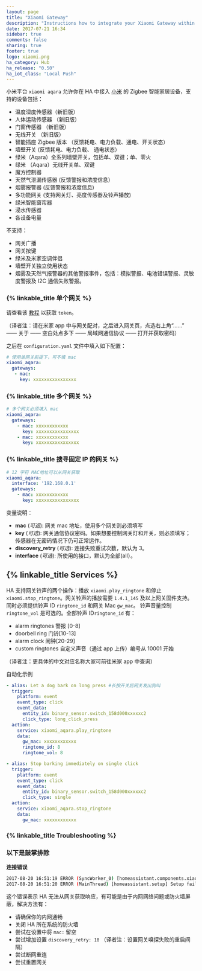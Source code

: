 ```yaml
---
layout: page
title: "Xiaomi Gateway"
description: "Instructions how to integrate your Xiaomi Gateway within Home Assistant."
date: 2017-07-21 16:34
sidebar: true
comments: false
sharing: true
footer: true
logo: xiaomi.png
ha_category: Hub
ha_release: "0.50"
ha_iot_class: "Local Push"
---
```



小米平台 `xiaomi aqara` 允许你在 HA 中接入 [小米](http://www.mi.com/en/) 的 Zigbee 智能家居设备，支持的设备包括：

- 温度湿度传感器（新旧版）
- 人体运动传感器 （新旧版）
- 门窗传感器 （新旧版）
- 无线开关 （新旧版）
- 智能插座 Zigbee 版本 （反馈耗电、电力负载、通电、开关状态）
- 墙壁开关 (反馈耗电、电力负载、 通电状态）
- 绿米（Aqara）全系列墙壁开关，包括单、双键；单、零火
- 绿米 （Aqara）无线开关单、双键
- 魔方控制器
- 天然气泄漏传感器 (反馈警报和浓度信息）
- 烟雾报警器 (反馈警报和浓度信息)
- 多功能网关 (支持网关灯、亮度传感器及铃声播放)
- 绿米智能窗帘器
- 浸水传感器
- 各设备电量

不支持：

- 网关广播
- 网关按键
- 绿米及米家空调伴侣
- 墙壁开关独立使用状态
- 烟雾及天然气报警器的其他警报事件，包括：模拟警报、电池错误警报、灵敏度警报及 I2C 通信失败警报。

### {% linkable_title 单个网关 %}
请查看该 [教程](/xiaomi/#retrieving-the-access-token) 以获取 `token`。

（译者注：请在米家 app 中与网关配对，之后进入网关页，点选右上角“……” —— 关于 —— 空白处点多下 —— 局域网通信协议 —— 打开并获取密码）

之后在 `configuration.yaml` 文件中填入如下配置：

```yaml
# 使用单网关前提下，可不填 mac
xiaomi_aqara:
  gateways:
   - mac:
     key: xxxxxxxxxxxxxxxx
```


### {% linkable_title 多个网关 %}

```yaml
# 多个网关必须填入 mac
xiaomi_aqara:
  gateways:
    - mac: xxxxxxxxxxxx
      key: xxxxxxxxxxxxxxxx
    - mac: xxxxxxxxxxxx
      key: xxxxxxxxxxxxxxxx
```


### {% linkable_title 搜寻固定 IP 的网关 %}

```yaml
# 12 字符 MAC地址可以从网关获取
xiaomi_aqara:
  interface: '192.168.0.1'
  gateways:
    - mac: xxxxxxxxxxxx
      key: xxxxxxxxxxxxxxxx
```

变量说明：

- **mac** (*可选*): 网关 mac 地址，使用多个网关则必须填写
- **key** (*可选*): 网关通信协议密码。如果想要控制网关灯和开关，则必须填写；传感器在无密码情况下仍可正常运作。
- **discovery_retry** (*可选*): 连接失败重试次数，默认为 3。
- **interface** (*可选*): 所使用的接口，默认为全部(all）。

## {% linkable_title Services %}

HA 支持网关铃声的两个操作：播放 `xiaomi.play_ringtone` 和停止`xiaomi.stop_ringtone`。网关铃声的播放需要 `1.4.1_145` 及以上网关固件支持。 同时必须提供铃声 ID `ringtone_id`  和网关 Mac `gw_mac`。 铃声音量控制 `ringtone_vol` 是可选的。全部铃声 ID`ringtone_id`  有：

- alarm ringtones 警报 [0-8]
- doorbell ring 门铃[10-13]
- alarm clock 闹钟[20-29]
- custom ringtones 自定义声音（通过 app 上传）编号从 10001 开始

（译者注：更具体的中文对应名称大家可前往米家 app 中查询）

自动化示例

```yaml
- alias: Let a dog bark on long press #长按开关后网关发出狗叫
  trigger:
    platform: event
    event_type: click
    event_data:
      entity_id: binary_sensor.switch_158d000xxxxxc2
      click_type: long_click_press
  action:
    service: xiaomi_aqara.play_ringtone
    data:
      gw_mac: xxxxxxxxxxxx
      ringtone_id: 8
      ringtone_vol: 8

- alias: Stop barking immediately on single click
  trigger:
    platform: event
    event_type: click
    event_data:
      entity_id: binary_sensor.switch_158d000xxxxxc2
      click_type: single
  action:
    service: xiaomi_aqara.stop_ringtone
    data:
      gw_mac: xxxxxxxxxxxx
```

### {% linkable_title Troubleshooting %}
### 以下是鼓掌排除
**连接错误**

```bash
2017-08-20 16:51:19 ERROR (SyncWorker_0) [homeassistant.components.xiaomi] No gateway discovered
2017-08-20 16:51:20 ERROR (MainThread) [homeassistant.setup] Setup failed for xiaomi: Component failed to initialize.
```

这个错误表示 HA 无法从网关获取响应，有可能是由于内网网络问题或防火墙屏蔽，解决方法有：

- 请确保你的内网通畅
- 关闭 HA 所在系统的防火墙
- 尝试在设置中将 `mac:` 留空 
- 尝试增加设置 `discovery_retry: 10` （译者注：设置网关嗅探失败的重启间隔）
- 尝试断网重连
- 尝试重置网关



